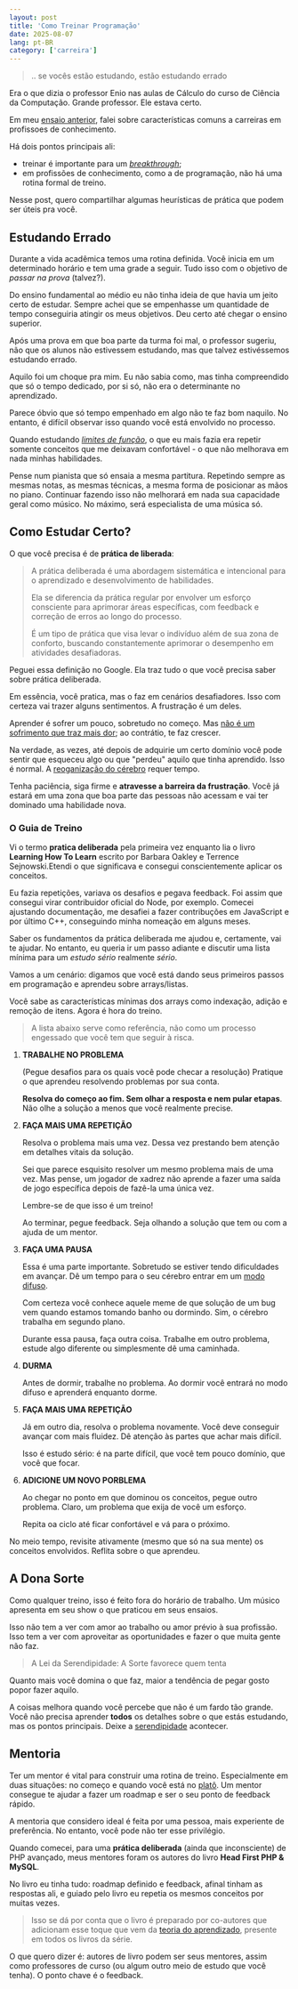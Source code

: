 ```yaml
---
layout: post
title: 'Como Treinar Programação'
date: 2025-08-07
lang: pt-BR
category: ['carreira']
---
```


> .. se vocês estão estudando, estão estudando errado

Era o que dizia o professor Enio nas aulas de Cálculo do curso de Ciência da Computação. Grande professor. Ele estava certo.

Em meu [ensaio anterior](https://codesilva.github.io/carreira/2025/07/22/ninguem-te-deve-uma-carreira.html), falei sobre características comuns a carreiras em profissoes de conhecimento.

Há dois pontos principais ali: 

- treinar é importante para um [_breakthrough_](https://dictionary.cambridge.org/dictionary/english/breakthrough);
- em profissões de conhecimento, como a de programação, não há uma rotina formal de treino.

Nesse post, quero compartilhar algumas heurísticas de prática que podem ser úteis pra você.

## Estudando Errado

Durante a vida acadêmica temos uma rotina definida. Você inicia em um determinado horário e tem uma grade a seguir. Tudo isso com o objetivo de _passar na prova_ (talvez?).

Do ensino fundamental ao médio eu não tinha ideia de que havia um jeito certo de estudar. Sempre achei que se empenhasse um quantidade de tempo conseguiria atingir os meus objetivos. Deu certo até chegar o ensino superior.

Após uma prova em que boa parte da turma foi mal, o professor sugeriu, não que os alunos não estivessem estudando, mas que talvez estivéssemos estudando errado.

Aquilo foi um choque pra mim. Eu não sabia como, mas tinha compreendido que só o tempo dedicado, por si só, não era o determinante no aprendizado.

Parece óbvio que só tempo empenhado em algo não te faz bom naquilo. No entanto, é difícil observar isso quando você está envolvido no processo.

Quando estudando [_limites de função_](https://pt.wikipedia.org/wiki/Limite_de_uma_fun%C3%A7%C3%A3o), o que eu mais fazia era repetir somente conceitos que me deixavam confortável - o que não melhorava em nada minhas habilidades.

Pense num pianista que só ensaia a mesma partitura. Repetindo sempre as mesmas notas, as mesmas técnicas, a mesma forma de posicionar as mãos no piano. Continuar fazendo isso não melhorará em nada sua capacidade geral como músico. No máximo, será especialista de uma música só.

## Como Estudar Certo?

O que você precisa é de **prática de liberada**:

> A prática deliberada é uma abordagem sistemática e intencional para o aprendizado e desenvolvimento de habilidades.
>
> Ela se diferencia da prática regular por envolver um esforço consciente para aprimorar áreas específicas, com feedback e correção de erros ao longo do processo.
>
> É um tipo de prática que visa levar o indivíduo além de sua zona de conforto, buscando constantemente aprimorar o desempenho em atividades desafiadoras. 

Peguei essa definição no Google. Ela traz tudo o que você precisa saber sobre prática deliberada. 

Em essência, você pratica, mas o faz em cenários desafiadores. Isso com certeza vai trazer alguns sentimentos. A frustração é um deles.

Aprender é sofrer um pouco, sobretudo no começo. Mas [não é um sofrimento que traz mais dor](https://respireagora.com/2021/08/23/existem-dois-tipos-de-sofrimento/); ao contrátio, te faz crescer.

Na verdade, as vezes, até depois de adquirie um certo domínio você pode sentir que esqueceu algo ou que "perdeu" aquilo que tinha aprendido. Isso é normal. A [reoganização do cérebro](https://solportal.ibe-unesco.org/articles/neuroplasticity-how-the-brain-changes-with-learning/) requer tempo.

Tenha paciência, siga firme e **atravesse a barreira da frustração**. Você já estará em uma zona que boa parte das pessoas não acessam e vai ter dominado uma habilidade nova.

### O Guia de Treino

Vi o termo **pratica deliberada** pela primeira vez enquanto lia o livro **Learning How To Learn** escrito por Barbara Oakley e Terrence Sejnowski.Etendi o que significava e consegui conscientemente aplicar os conceitos.

Eu fazia repetições, variava os desafios e pegava feedback. Foi assim que consegui virar contribuidor oficial do Node, por exemplo. Comecei ajustando documentação, me desafiei a fazer contribuções em JavaScript e por último C++, conseguindo minha nomeação em alguns meses.

Saber os fundamentos da prática deliberada me ajudou e, certamente, vai te ajudar. No entanto, eu queria ir um passo adiante e discutir uma lista mínima para um _estudo sério_ realmente _sério_.

Vamos a um cenário: digamos que você está dando seus primeiros passos em programação e aprendeu sobre arrays/listas.

Você sabe as características mínimas dos arrays como indexação, adição e remoção de itens. Agora é hora do treino.

> A lista abaixo serve como referência, não como um processo engessado que você tem que seguir à risca.

1. **TRABALHE NO PROBLEMA**

    (Pegue desafios para os quais você pode checar a resolução) Pratique o que aprendeu resolvendo problemas por sua conta.

    **Resolva do começo ao fim. Sem olhar a resposta e nem pular etapas**. Não olhe a solução a menos que você realmente precise.

2. **FAÇA MAIS UMA REPETIÇÃO**

    Resolva o problema mais uma vez. Dessa vez prestando bem atenção em detalhes vitais da solução.

    Sei que parece esquisito resolver um mesmo problema mais de uma vez. Mas pense, um jogador de xadrez não aprende
    a fazer uma saída de jogo específica depois de fazê-la uma única vez.

    Lembre-se de que isso é um treino!

    Ao terminar, pegue feedback. Seja olhando a solução que tem ou com a ajuda de um mentor.

3. **FAÇA UMA PAUSA**

    Essa é uma parte importante. Sobretudo se estiver tendo dificuldades em avançar. Dê um tempo para o seu cérebro entrar em um [modo difuso](https://barbaraoakley.com/wp-content/uploads/2018/02/Learning-How-to-Learn-Excerpt.pdf). 

    Com certeza você conhece aquele meme de que solução de um bug vem quando estamos tomando banho ou dormindo. Sim, o cérebro trabalha em segundo plano.

    Durante essa pausa, faça outra coisa. Trabalhe em outro problema, estude algo diferente ou simplesmente dê uma caminhada.

4. **DURMA**

    Antes de dormir, trabalhe no problema. Ao dormir você entrará no modo difuso e aprenderá enquanto dorme.

5. **FAÇA MAIS UMA REPETIÇÃO**

    Já em outro dia, resolva o problema novamente. Você deve conseguir avançar com mais fluidez. Dê atenção às partes que achar mais difícil.

    Isso é estudo sério: é na parte difícil, que você tem pouco domínio, que você que focar.

6. **ADICIONE UM NOVO PORBLEMA**

    Ao chegar no ponto em que dominou os conceitos, pegue outro problema. Claro, um problema que exija de você um esforço.

    Repita oa ciclo até ficar confortável e vá para o próximo.

No meio tempo, revisite ativamente (mesmo que só na sua mente) os conceitos envolvidos. Reflita sobre o que aprendeu.

## A Dona Sorte

Como qualquer treino, isso é feito fora do horário de trabalho. Um músico apresenta em seu show o que praticou em seus ensaios.

Isso não tem a ver com amor ao trabalho ou amor prévio à sua profissão. Isso tem a ver com aproveitar as oportunidades e fazer o que muita gente não faz.

> A Lei da Serendipidade: A Sorte favorece quem tenta

Quanto mais você domina o que faz, maior a tendência de pegar gosto popor fazer aquilo.

A coisas melhora quando você percebe que não é um fardo tão grande. Você não precisa aprender **todos** os detalhes
sobre o que estás estudando, mas os pontos principais. Deixe a [serendipidade](https://pt.wikipedia.org/wiki/Serendipidade) acontecer.

## Mentoria

Ter um mentor é vital para construir uma rotina de treino. Especialmente em duas situações: no começo e quando você está no [platô](https://codesilva.github.io/carreira/2025/07/22/ninguem-te-deve-uma-carreira.html). Um mentor consegue te ajudar a fazer um roadmap e ser o seu ponto de feedback rápido. 

A mentoria que considero ideal é feita por uma pessoa, mais experiente de preferência. No entanto, você pode não ter esse privilégio.

Quando comecei, para uma **prática deliberada** (ainda que inconsciente) de PHP avançado, meus mentores foram os autores do livro **Head First PHP & MySQL**.

No livro eu tinha tudo: roadmap definido e feedback, afinal tinham as respostas ali, e guiado pelo livro eu repetia os mesmos conceitos por muitas vezes.

> Isso se dá por conta que o livro é preparado por co-autores que adicionam esse toque que vem da [teoria do aprendizado](https://en.wikipedia.org/wiki/Learning_theory_(education)), presente em todos os livros da série.

O que quero dizer é: autores de livro podem ser seus mentores, assim como professores de curso (ou algum outro meio de estudo que você tenha). O ponto chave é o feedback.
